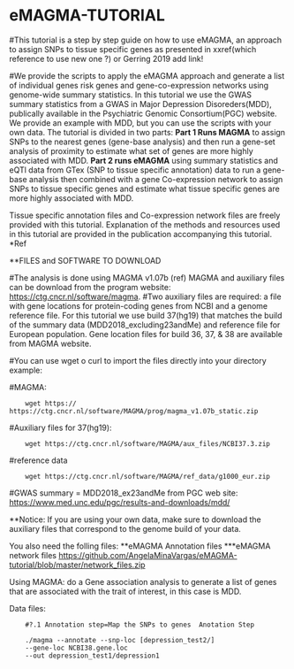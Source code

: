 # eMAGMA-TUTORIAL

#This tutorial is a step by step guide on how to use eMAGMA, an approach to assign SNPs to tissue specific genes as presented in xxref(which reference to use new one ?) or Gerring 2019 add link!

#We provide the scripts to apply the eMAGMA approach and generate a list of individual genes risk genes and gene-co-expression networks using genome-wide summary statistics. 
In this tutorial we use the GWAS summary statistics from a GWAS in Major Depression Disoreders(MDD), publically available in the Psychiatric Genomic Consortium(PGC) website. We provide an example with MDD, but you can use the scripts with your own data. 
The tutorial is divided in two parts: **Part 1 Runs MAGMA** to assign SNPs to the nearest genes (gene-base analysis) and then run a gene-set analysis of proximity to estimate what set of genes are more highly associated with MDD. **Part 2 runs eMAGMA** using summary statistics and eQTl data from GTex (SNP to tissue specific annotation) data to run a gene-base analysis then combined with a gene Co-expression network to assign SNPs to tissue specific genes and estimate what tissue specific genes are more highly associated with MDD.

Tissue specific annotation files and Co-expression network files are freely provided with this tutorial. Explanation of the methods and resources used in this tutorial are provided in the publication accompanying this tutorial. *Ref

**FILES and SOFTWARE TO DOWNLOAD

#The analysis is done using MAGMA v1.07b (ref) MAGMA and auxiliary files can be download from the program website: https://ctg.cncr.nl/software/magma.
#Two auxiliary files are required: a file with gene locations for protein-coding genes from NCBI and a genome reference file. For this tutorial we use build 37(hg19) that matches the build of the summary data (MDD2018_excluding23andMe) and reference file for European population. Gene location files for build 36, 37, & 38 are available from MAGMA website.

#You can use wget o curl to import the files directly into your directory example:

#MAGMA: 
        
        wget https:// https://ctg.cncr.nl/software/MAGMA/prog/magma_v1.07b_static.zip

#Auxiliary files for 37(hg19): 
        
        wget https://ctg.cncr.nl/software/MAGMA/aux_files/NCBI37.3.zip

#reference data 
        
        wget https://ctg.cncr.nl/software/MAGMA/ref_data/g1000_eur.zip

#GWAS summary = MDD2018_ex23andMe from PGC web site: https://www.med.unc.edu/pgc/results-and-downloads/mdd/

**Notice: If you are using your own data, make sure to download the auxiliary files that correspond to the genome build of your data.

You also need the folling files: 
**eMAGMA Annotation files 
***eMAGMA network files https://github.com/AngelaMinaVargas/eMAGMA-tutorial/blob/master/network_files.zip 





Using MAGMA: do a Gene association analysis to generate a list of genes that are associated with the trait of interest, in this case is MDD.

Data files:
 

        #?.1 Annotation step=Map the SNPs to genes  Anotation Step

        ./magma --annotate --snp-loc [depression_test2/]
        --gene-loc NCBI38.gene.loc
        --out depression_test1/depression1
